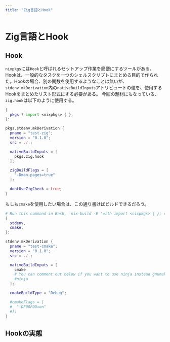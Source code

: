 ```yaml
---
title: "Zig言語とHook"
---
```


# Zig言語とHook

## Hook

`nixpkgs`には`Hook`と呼ばれるセットアップ作業を簡便にするツールがある。Hookは、一般的なタスクを一つのシェルスクリプトにまとめる目的で作られた。Hookの場合、別の関数を使用するようなことは無いが、`stdenv.mkDerivation`内の`nativeBuildInputs`アトリビュートの値を、使用するHookをまとめたリスト形式にする必要がある。
今回の題材にもなっている、`zig.hook`は以下のように使用する。
```nix
{
  pkgs ? import <nixpkgs> { },
}:

pkgs.stdenv.mkDerivation {
  pname = "test-zig";
  version = "0.1.0";
  src = ./.;

  nativeBuildInputs = [
    pkgs.zig.hook
  ];

  zigBuildFlags = [
    "-Dman-pages=true"
  ];

  dontUseZigCheck = true;
}
```

もしも`cmake`を使用したい場合は、この通り書けばビルドできるだろう。
```nix
# Run this command in Bash, `nix-build -E 'with import <nixpkgs> { }; callPackage ./default.nix { }'`
{
  stdenv,
  cmake,
}:

stdenv.mkDerivation {
  pname = "test-cmake";
  version = "0.1.0";
  src = ./.;

  nativeBuildInputs = [
    cmake
    # You can comment out below if you want to use ninja instead gnumake!!
    #ninja
  ];

  cmakeBuildType = "Debug";

  #cmakeFlags = [
  #  "-DFOOFOO=on"
  #];
}
```

## Hookの実態
